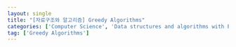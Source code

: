 ```yaml
---
layout: single
title: "[자료구조와 알고리즘] Greedy Algorithms"
categories: ['Computer Science', 'Data structures and algorithms with Python']
tag: ['Greedy Algorithms']
---
```


<br>


